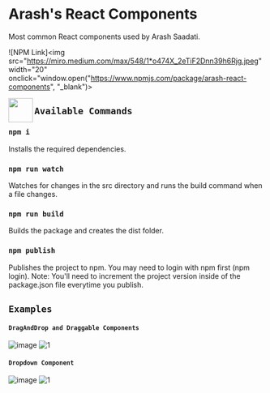 # Arash's React Components

Most common React components used by Arash Saadati.

![NPM Link]<img src="https://miro.medium.com/max/548/1*o474X_2eTiF2Dnn39h6Rjg.jpeg" width="20" onclick="window.open("https://www.npmjs.com/package/arash-react-components", "_blank")>
  
<a href="url"><img src="https://miro.medium.com/max/548/1*o474X_2eTiF2Dnn39h6Rjg.jpeg" align="left" height="48" width="48" ></a>


## `Available Commands`

### `npm i`

Installs the required dependencies.

### `npm run watch`

Watches for changes in the src directory and runs the build command when a file changes.

### `npm run build`

Builds the package and creates the dist folder.

### `npm publish`

Publishes the project to npm. You may need to login with npm first (npm login).
Note: You'll need to increment the project version inside of the package.json file everytime you publish.

## `Examples`

#### `DragAndDrop and Draggable Components`

![image](https://user-images.githubusercontent.com/60730507/180859829-a34d6d5b-cb1c-4434-81d2-93bca2ebe976.png)
![1](https://user-images.githubusercontent.com/60730507/180862809-8cb6d7cb-d980-4eb8-b6ba-dccaac457f65.gif)


#### `Dropdown Component`

![image](https://user-images.githubusercontent.com/60730507/180878192-3193ecbd-d32e-4bab-8b91-fb4b93e3d558.png)
![1](https://user-images.githubusercontent.com/60730507/180879538-f5e71d65-6fd2-4828-b377-6baec6e1ddaa.gif)

